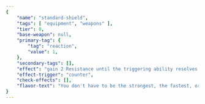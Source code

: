 ```yaml
---
{
	"name": "standard-shield",
	"tags": [ "equipment", "weapons" ],
	"tier": 0,
	"base-weapon": null,
	"primary-tag": {
		"tag": "reaction",
		"value": 1,
	},
	"secondary-tags": [],
	"effect": "gain 2 Resistance until the triggering ability resolves.",
	"effect-trigger": "counter",
	"check-effects": [],
	"flavor-text": "You don't have to be the strongest, the fastest, or the smartest to make it to the top. You just need to live the longest.",
}
---
```

